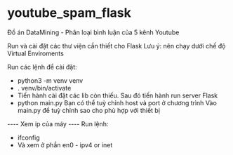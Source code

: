 # youtube_spam_flask
Đồ án DataMining - Phân loại bình luận của 5 kênh Youtube 

Run và cài đặt các thư viện cần thiết cho Flask
Lưu ý: nên chạy dưới chế độ Virtual Enviroments

Run các lệnh để cài đặt:
  - python3 -m venv venv
  - . venv/bin/activate
  - Tiến hành cài đặt các lib còn thiếu. Sau đó tiến hành run server Flask
  - python main.py
Bạn có thể tuỳ chỉnh host và port ở chương trình
Vào main.py để tuỳ chỉnh sao cho phù hợp với thiết bị

---- Xem ip của máy ----
Run lệnh:
  - ifconfig
  - Và xem ở phần en0 - ipv4 or inet
  
